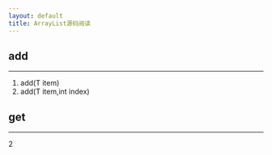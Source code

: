 ```yaml
---
layout: default
title: ArrayList源码阅读
---
```

## add
***
1. add(T item)
2. add(T item,int index)
## get
***
2
